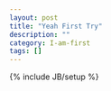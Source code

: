 ```yaml
---
layout: post
title: "Yeah First Try"
description: ""
category: I-am-first
tags: []
---
```

{% include JB/setup %}
